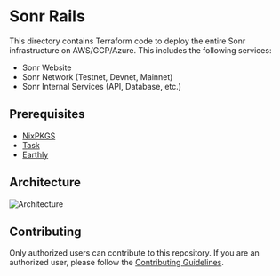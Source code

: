 # Sonr Rails

This directory contains Terraform code to deploy the entire Sonr infrastructure on AWS/GCP/Azure. This includes the following services:

- Sonr Website
- Sonr Network (Testnet, Devnet, Mainnet)
- Sonr Internal Services (API, Database, etc.)

## Prerequisites

- [NixPKGS](https://nixos.org/download.html)
- [Task](https://taskfile.dev/#/installation)
- [Earthly](https://earthly.dev/get-earthly)

## Architecture

![Architecture](../.github/assets/rails.png)

## Contributing

Only authorized users can contribute to this repository. If you are an authorized user, please follow the [Contributing Guidelines](CONTRIBUTING.md).

